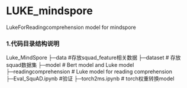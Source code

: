 # LUKE_mindspore
 LukeForReadingcomprehension model for mindspore

### 1.代码目录结构说明
  Luke_MindSpore
  ├─data			#存放squad_feature相关数据
  ├─dataset		# 存放squad数据集
  ├─model			# Bert model and Luke model
  ├─readingcomprehension	# Luke model for reading comprehension
  ├─Eval_SquAD.ipynb  #验证
  ├─torch2ms.ipynb # torch权重转换model
